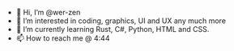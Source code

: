 - 👋 Hi, I’m @wer-zen
- 👀 I’m interested in coding, graphics, UI and UX any much more
- 🌱 I’m currently learning Rust, C#, Python, HTML and CSS.
- 📫 How to reach me @
                                                                                4:44

<!---
Kendrick Lamar >>>
--->
